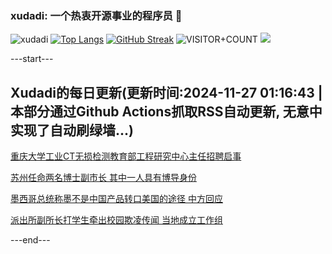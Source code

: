 ### xudadi: 一个热衷开源事业的程序员 👋

![xudadi](https://github-readme-stats-git-masterorgs-github-readme-stats-team.vercel.app/api?username=xudadi)
[![Top Langs](https://github-readme-stats.vercel.app/api/top-langs/?username=xudadi)](https://github.com/anuraghazra/github-readme-stats)
[![GitHub Streak](https://streak-stats.demolab.com?user=xudadi&locale=zh_Hans)](https://git.io/streak-stats)
![VISITOR+COUNT](https://komarev.com/ghpvc/?username=xudadi&label=VISITOR+COUNT)
![](https://raw.githubusercontent.com/xudadi/xudadi/main/assets/github-contribution-grid-snake.svg)


---start---

## Xudadi的每日更新(更新时间:2024-11-27 01:16:43 | 本部分通过Github Actions抓取RSS自动更新, 无意中实现了自动刷绿墙...)

[重庆大学工业CT无损检测教育部工程研究中心主任招聘启事](https://www.gongkaoleida.com/article/2208619)

[苏州任命两名博士副市长 其中一人具有博导身份](https://m.163.com/news/article/JHUHKBQ20530JPVV.html)

[墨西哥总统称墨不是中国产品转口美国的途径 中方回应](https://m.163.com/news/article/JHUMEI8N0001899O.html)

[派出所副所长打学生牵出校园欺凌传闻 当地成立工作组](https://m.163.com/news/article/JHUHRT3705129QAF.html)

---end---

